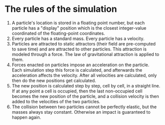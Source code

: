 # The rules of the simulation
1. A particle's location is stored in a floating point number, but each particle has a "display" position which is the closest integer-value coordinated of the floating-point coordinates.
2. Every particle has a standard mass. Every particle has a velocity.
3. Particles are attracted to static attractors (their field are pre-computed to save time) and are attracted to other particles. This attraction is modeled through a force. The law of gravitational attraction is applied to them.
4. Forces enacted on particles impose an acceleration on the particle. Each simulation step this force is calculated, and afterwards the acceleration affects the velocity. After all velocities are calculated, only then do the new positions get calculated.
5. The new position is calculated step by step, cell by cell, in a straight line. If at any point a cell is occupied, then the last non-occupied cell becomes the new position of the particle, and a collision velocity is then added to the velocities of the two particles.
6. The collision between two particles cannot be perfectly elastic, but the masses always stay constant. Otherwise an impact is guaranteed to happen again.